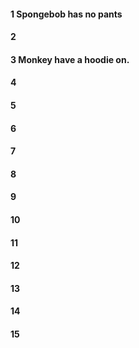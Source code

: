 #### 1 Spongebob has no pants
#### 2
#### 3 Monkey have a hoodie on.
#### 4
#### 5
#### 6
#### 7
#### 8
#### 9
#### 10
#### 11
#### 12
#### 13
#### 14
#### 15
